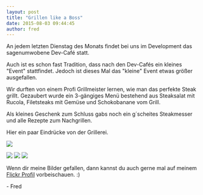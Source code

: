 ```yaml
---
layout: post
title: "Grillen like a Boss"
date: 2015-08-03 09:44:45
author: fred
---
```

An jedem letzten Dienstag des Monats findet bei uns im Development das sagenumwobene Dev-Café statt.

Auch ist es schon fast Tradition, dass nach den Dev-Cafés ein kleines "Event" stattfindet.
Jedoch ist dieses Mal das "kleine" Event etwas größer ausgefallen.

Wir durften von einem Profi Grillmeister lernen, wie man das perfekte Steak grillt.
Gezaubert wurde ein 3-gängiges Menü bestehend aus Steaksalat mit Rucola, Filetsteaks mit Gemüse und Schokobanane vom Grill.

<!--more-->

Als kleines Geschenk zum Schluss gabs noch ein g´scheites Steakmesser und alle Rezepte zum Nachgrillen.

Hier ein paar Eindrücke von der Grillerei.

![](https://farm1.staticflickr.com/385/20114864521_c3accf820b_z_d.jpg) 

![](https://farm1.staticflickr.com/307/19921317188_8aa0443ea8_z_d.jpg)
![](https://farm1.staticflickr.com/3830/20123596115_069883a780_z_d.jpg)
![](https://farm1.staticflickr.com/3676/20123548535_f08da859e0_z_d.jpg)

Wenn dir meine Bilder gefallen, dann kannst du auch gerne mal auf meinem <a href="http://flickr.com/internetztube" target="_blank">Flickr Profil</a> vorbeischauen. :)

<span>-</span> Fred